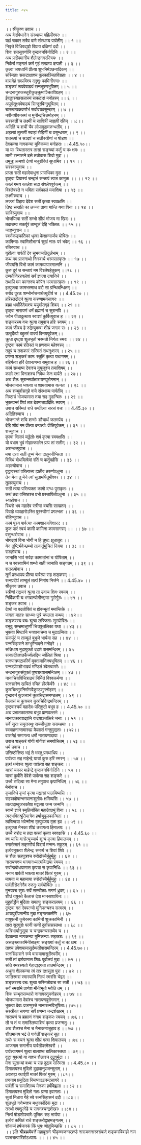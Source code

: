 ```yaml
---
title: ०४५

---
```

।। श्रीकृष्ण उवाच ।।  
अथ वेदविधानेन संस्थाप्य वह्निमीश्वरः ।।  
यज्ञं चकार तत्रैव वामे संस्थाप्य पार्वतीम् ।। १ ।।  
निवृत्ते विधिवद्यज्ञे विप्राय दक्षिणां ददौ ।।  
शिवः शतसुवर्णानि वृन्दावनविनोदिनि ।। २ ।।  
अथ प्रदीपमानीय शैलेन्द्रनगरस्त्रियः ।।  
निर्वर्त्य मङ्गलं कर्म गृहं सम्प्राप्य दम्पती ।। ३ ।।  
कृत्वा जयध्वनिं प्रीत्या शुभनिर्मञ्छनादिकम् ।।  
सस्मिताः सकटाक्षाश्च पुलकाञ्चितविग्रहाः ।। ४ ।।  
वासगेहं सम्प्रविश्य ददृशुः कामिनीगणाः ।।  
शङ्करं रूपवेषाढ्यं रत्नभूषणभूषितम् ।। ५ ।।  
चन्दनागुरुकस्तूरीकुङ्कुमाञ्चितविग्रहम् ।।  
ईषद्धास्यप्रसन्नास्यं सकटाक्षं मनोहरम् ।। ६ ।।  
अपूर्वसूक्ष्मवेषाढ्यं सिन्दूरबिन्दुभूषितम् ।।  
चारुचम्पकवर्णाभं सर्वावयवसुन्दरम् ।। ७ ।।  
नवीनयौवनस्थं च मुनीन्द्रचित्तमोहनम् ।।  
सरस्वतीं च लक्ष्मीं च सावित्रीं जाह्नवीं रतिम् ।।८।।  
अदितिं च शचीं चैव लोपामुद्रामरुन्धतीम् ।।  
अहल्यां तुलसीं स्वाहां रोहिणीं च वसुन्धराम् ।। ९ ।।  
शतरूपां च सञ्ज्ञां च सतीस्त्रीणां च षोडश ।।  
देवकन्या नागकन्या मुनिकन्या मनोहराः ।।4.45.१०।।  
या याः स्थितास्तत्र तासां सङ्ख्यां कर्तुं च कः क्षमः ।।  
ताभी रत्नासने दत्ते तत्रोवास शिवो मुदा ।।  
तमूचुः क्रमशो देव्यो मधुरोक्तिं सुधामिव ।। ११ ।।  
सरस्वत्युवाच ।।  
प्राप्ता सती महादेवाधुना प्राणधिका मुदा ।।  
दृष्ट्वा प्रियास्यं चन्द्राभं सन्तापं त्यज कामुक ।। ।। १२ ।।  
कालं गमय कालेश सदा संश्लेषपूर्वकम् ।।  
विश्लेषस्ते न भविता सर्वकालं ममाशिषा ।। १३ ।।  
लक्ष्मीरुवाच ।।  
लज्जां विहाय देवेश सतीं कृत्वा स्ववक्षसि ।।  
तिष्ठ सम्प्रति का लज्जा प्राणा यान्ति यया विना ।। १४ ।।  
सावित्र्युवाच ।।  
भोजयित्वा सतीं शम्भो शीघ्रं भोजय मा खिदः ।।  
तदाचम्य सकर्पूरं ताम्बूलं देहि भक्तितः ।। १५ ।।  
जाह्नव्युवाच ।।  
स्वर्णकङ्कतिकां धृत्वा केशान्मार्जय योषितः ।।  
कामिन्याः स्वामिसौभाग्यं सुखं नातः परं भवेत् ।। १६ ।।  
रतिरुवाच ।।  
गृहीत्वा पार्वतीं देव सुभगामतिदुर्लभाम् ।।  
कथं मम प्राणनाथो निःस्वार्थ भस्मसात्कृतः ।। १७ ।।  
जीवयसि विभो कामं कामव्यापारमात्मनि ।।  
कुरु दूरं च सन्तापं मम विश्लेषहेतुकम् ।।१८ ।।  
दम्पतीविरहक्लेशं सर्वं ज्ञात्वा दयानिधे ।।  
तथापि मम कान्तश्च कोपेन भस्मसात्कृतः ।। १९ ।।  
इत्युक्त्वा कामभस्माथ ददौ सा ग्रन्थिबन्धितम् ।।  
रुरोद पुरतः शम्भोर्नाथनाथेत्युदीर्य च ।। 4.45.२० ।।  
हरिस्तद्रोदनं श्रुत्वा करुणामयसागरः ।।  
ब्रह्मा धर्मादिदेवाश्च ययुर्वासगृहं शिवम् ।। २१ ।।  
दृष्ट्वा नारायणं धर्मं ब्रह्माणं च सुरानपि ।।  
जवेन पीठादुत्थाय स्वाज्ञां कुर्वित्युवाच ह ।। २२ ।।  
शङ्करस्य वचः श्रुत्वा तमुवाच हरिः स्वयम् ।।  
कामं जीवय हे रुद्रेत्युक्त्वा शीघ्रं जगाम सः ।। २३ ।।  
ऊचुर्देव्यो बहुतरं वाक्यं विनयपूर्वकम्।।  
क्रुधा दृष्ट्वा शूलभृतो भस्मतो निर्गतः स्मरः ।। २४ ।।  
दृष्ट्वा कामं रतिस्तं च प्रणनाम महेश्वरम् ।।  
तद्रूपं च तदाकारं सस्मितं सधनुःशरम् ।। २५ ।।  
प्रणम्य शङ्करं कामः स्तुतिं कृत्वा यथागमम् ।।  
बहिर्गत्वा हरिं देवान्प्रणम्य समुवाच ह ।। २६ ।।  
कामं सम्भाष्य देवाश्च युयुजुश्च तमाशिषम् ।।  
काले रक्षा विनाशश्च निषेधः केन वार्यते ।। २७।।  
अथ शैलः सुरान्सर्वान्नारायणपुरोगमान् ।।  
भोजयामास भक्त्या च शाययामास यत्नतः ।। २८ ।।  
अथ शम्भुर्वासगृहे वामे संस्थाप्य पार्वतीम् ।।  
मिष्टान्नं भोजयामास तया सह मुदान्वितः ।। २९ ।।  
भुक्तवन्तं शिवं तत्र देवमाताऽदितिः स्वयम् ।।  
उवाच सस्मितं राधे सम्प्रीत्या सरसं वचः ।। 4.45.३० ।।  
अदितिरुवाच ।।  
भोजनान्ते शचि शम्भोः शौचार्थं जलमर्पय ।।  
देहि शीघ्रं मम प्रीत्या दम्पत्योः प्रीतिपूर्वकम् ।। ३१ ।।  
शच्युवाच ।।  
कृत्वा विलापं यद्धेतोः शवं कृत्वा स्ववक्षसि ।।  
यो बभ्राम भुवं मोहात्कालेन प्राप तां सतीम् ।। ३२ ।।  
अरुन्धत्युवाच ।।  
मया दत्ता सती तुभ्यं मेना दातुमनीप्सिता ।।  
विविधं बोधयित्वेमां रतिं च कर्तुमर्हसि ।। ३३ ।।  
अहल्योवाच ।।  
वृद्धावस्थां परित्यज्य ह्यतीव तरुणोऽधुना ।।  
तेन मेना तु मेने त्वां सुतामर्पितुमीश्वर ।। ३४ ।।  
तुलस्युवाच ।।  
सती त्वया परित्यक्ता कामो दग्धः पुराकृतः ।।  
कथं तदा वसिष्ठश्च प्रभो प्रस्थापितोऽधुना ।। ३५ ।।  
स्वाहोवाच ।।  
स्थिरो भव महादेव स्त्रीणां वचसि साम्प्रतम् ।।  
विवाहे व्यवहारोऽस्ति पुरस्त्रीणां प्रगल्भता ।। ३६ ।।  
रोहिण्युवाच ।।  
कामं पूरय पार्वत्याः कामशास्त्रविशारद ।।  
कुरु पारं स्वयं कामी कामिनां कामसागरम् ।। ।। ३७ ।।  
वसुन्धरोवाच ।।  
भोगद्रव्यं विना भोगी न हि तुष्टः क्षुधातुरः ।।  
येन तुष्टिर्भवेच्छम्भो तत्कर्तुमुचितं स्त्रिया ।। ३८ ।।  
सञ्ज्ञोवाच ।।  
जानासि भावं सर्वज्ञ कामार्तानां च योषिताम् ।।  
न च स्वस्वामिनं शम्भो सती जानाति सङ्गतम् ।। ३९ ।।  
शतरूपोवाच ।।  
तूर्णं प्रस्थापय प्रीत्या पार्वत्या सह शङ्करम् ।।  
रत्नप्रदीपं ताम्बूलं तल्पं निर्माय निर्जने ।। 4.45.४० ।।  
श्रीकृष्ण उवाच ।।  
स्त्रीणां तद्वचनं श्रुत्वा ता उवाच शिवः स्वयम् ।।  
निर्विकारी च भगवान्योगीन्द्राणां गुरोर्गुरुः ।। ४१ ।।  
शङ्कर उवाच ।।  
देव्यो मा वदतोक्तिं च ह्येवम्भूतां ममान्तिके ।।  
जगतां मातरः साध्व्यः पुत्रे चपलता कथम् ।।४२।।  
शङ्करस्य वचः श्रुत्वा लज्जिताः सुरयोषितः ।।  
बभूवुः सम्भ्रमात्तूष्णीं चित्रपुत्तलिका यथा ।। ४३ ।।  
भुक्त्वा मिष्टानि भगवानाचम्य च मुदाऽन्वितः ।।  
सकर्पूरं च ताम्बूलं बुभुजे भार्यया सह ।। ४४ ।।  
रत्नसिंहासने शम्भुर्मेनादत्ते मनोहरे ।।  
सन्निधाय मुदायुक्तो ददर्श वासमन्दिरम् ।। ४५  
रत्नप्रदीपशतकैर्ज्वलद्भि र्ज्वलितं श्रिया ।।  
रत्नपात्रघटाकीर्णं मुक्तामाणिक्यभूषितम् ।। ४६ ।।  
रत्नदर्पणशोभाढ्यं मण्डितं श्वेतचामरैः ।।  
चन्दनागुरुसंयुक्तं पुष्पशय्यासमन्वितम् ।। ४७ ।।  
नानाचित्रविचित्राढयं निर्मितं विश्वकर्मणा ।।  
रत्नसारेण खचितं रचितं हीरकैर्वरैः ।। ४८ ।।  
कुत्रचित्सुरनिर्माणवैकुण्ठसुमनोहरम् ।।  
वृन्दावनं कुञ्जवनं कुत्रचिद्रासमण्डलम् ।। ४९ ।।  
कैलासं च कुत्रचन कुत्रचिदिन्द्रमन्दिरम् ।।  
दृष्ट्वाश्चर्यं महादेवः परितुष्टो बभूव ह ।। 4.45.५० ।।  
अथ प्रभातकालश्च बभूव प्राणवल्लभे ।।  
नानाप्रकारवाद्यानि वादयाञ्चक्रिरे जनाः ।। ५१ ।।  
सर्वे सुराः समुत्तस्थुः सज्जीभूताः ससम्भ्रमाः ।।  
स्ववाहनान्समारुह्य कैलासं गन्तुमुद्यताः ।।५२।।  
वासगेहं समागत्य धर्मो नारायणाज्ञया ।।  
उवाच शङ्करं योगी योगीशं समयोचितम् ।। ५३ ।।  
धर्म उवाच ।।  
उत्तिष्ठोत्तिष्ठ भद्रं ते भवतु प्रमथाधिप ।।  
पार्वत्या सह माहेन्द्रे यात्रां कुरु हरिं स्मरन् ।। ५४ ।।  
इत्थं धर्मवचः श्रुत्वा पार्वत्या सह शङ्करः ।।  
यात्रां चकार माहेन्द्रे वृन्दावनविनोदिनि ।। ५५ ।।  
यात्रां कुर्वति देवेशे पार्वत्या सह शङ्करे ।।  
उच्चै रुदित्वा सा मेना तमुवाच कृपानिधिम् ।। ५६ ।।  
मेनोवाच ।।  
कृपानिधे कृपां कृत्वा मद्वत्सां पालयिष्यसि ।।  
सहस्रदोषान्भगवानाशुतोषः क्षमिष्यसि ।। ५७ ।।  
त्वत्पदाम्बुजभक्तैषा मद्वत्सा जन्म जन्मनि ।।  
स्वप्ने ज्ञाने स्मृतिर्नास्ति महादेवप्रभुं विना ।। ५८ ।।  
त्वद्भक्तिश्रुतिमात्रेण हर्षाश्रुपुलकान्विता ।।  
त्वन्निन्दया भवेन्मौना मृत्युञ्जय मृता इव ।। ५९ ।।  
इत्युक्ता मेनका शीघ्रं तत्रागत्य हिमालयः ।।  
उच्चै रुरोद च तदा वत्सां कृत्वा स्ववक्षसि ।। 4.45.६० ।।  
क्व यासि वत्सेत्युच्चार्य शून्यं कृत्वा हिमालयम् ।।  
स्मारंस्मारं तद्गणौघं विदार्य मन्मनः स्फुटम् ।। ६१ ।।  
इत्येवमुक्त्वा शैलेन्द्रः समर्प्य च शिवां शिवे ।।  
स शैलः सहपुत्रश्च रुरोदोच्चैर्मुहुर्मुहुः ।। ६२ ।।  
नारायणश्च भगवानध्यात्मविद्यया स्वयम् ।।  
सर्वान्प्रबोधयामास कृपया स कृपानिधिः ।। ६३ ।।  
ननाम पार्वती भक्त्या मातरं पितरं गुरुम् ।।  
मायया च महामाया रुरोदोच्चैर्मुर्हुमुहुः ।। ६४ ।।  
पार्वतीरोदनेनैव रुरुदुः सर्वयोषितः ।।  
मुनयश्च सुराः सर्वे सस्त्रीकाः सगणं ध्रुवम् ।। ६५ ।।  
शीघ्रं ययुस्ते कैलासं देवा मानसशायिनः ।।  
मुहूर्तार्द्धेन मुदिताः सम्प्रापुः शङ्करालयम् ।। ६६ ।।  
दृष्ट्वा गतं देवपत्न्यो मुनिपत्न्यश्च सत्वरम् ।।  
आययुर्दीपमानीय मुदा मङ्गलकर्मणि ।। ६७  
वायुपत्नी कुबेरस्य कामिनी शुक्रकामिनी ।।  
तारा सुरगुरोः पत्नी पत्नी दुर्वाससस्तथा ।। ६८ ।।  
अत्रिभार्यानुसूया च चन्द्रपत्न्यस्तथैव च ।।  
देवकन्या नागकन्या मुनिकन्याः सहस्रशः ।। ६९ ।।  
असङ्ख्यकामिनीसङ्घः सङ्ख्यां कर्तुं च कः क्षमः ।।  
ताश्च प्रवेशयामासुर्दम्पतीवासमन्दिरम् ।। 4.45.७०।।  
रत्नसिंहासने रम्ये वासयामासुरीश्वरीम् ।।  
सतीं तां दर्शयामास शिवः पूर्वालयं मुदा ।। ७१ ।।  
सति स्मरस्यतो गेहाद्यद्गता तातमन्दिरम् ।।  
अधुना शैलकन्या त्वं तत्र दक्षसुता पुरा ।। ७२ ।।  
जातिस्मरां स्मारयामि नित्यं स्मरसि चेद्वद ।।  
शङ्करस्य वचः श्रुत्वा सस्मितोवाच सा सती ।। ७३ ।।  
सर्वं स्मरामि प्राणेश मौनीभूतो भवेति तम् ।।  
शिवः सम्भृतसम्भारो नानावस्तुमनोहरम् ।। ७४ ।।  
भोजयामास देवांश्च नारायणपुरोगमान् ।।  
भुक्त्वा देवाः प्रजग्मुस्ते नानारत्नविभूषिताः।।७५।।  
सस्त्रीका सगणाः सर्वे प्रणम्य चन्द्रशेखरम् ।।  
नारायणं च ब्रह्माणं ननाम शङ्करः स्वयम् ।।७६।।  
तौ च तं च समाश्लिष्याशिषं कृत्वा प्रजग्मतुः ।।  
अथ शैलश्च मेना च मैनाकमाजुहाव ह ।। ७७ ।।  
शीघ्रमानय भद्रं ते पार्वतीं शङ्करं सुत ।।  
तयोः स वचनं श्रुत्वा शीघ्रं गत्वा शिवालयम् ।।७८।।  
आजगाम समानीय पार्वतीपरमेश्वरौ ।।  
पार्वत्यागमनं श्रुत्वा बालाश्च बालिकास्तथा ।।७९।।  
वृद्धा युवत्यो या याश्च शैलाश्च दुद्रुवुर्मुदा ।।  
मेना सुताभ्यां वध्वा च सह दुद्राव सस्मिता ।। 4.45.८० ।।  
हिमालयश्च मुदितो दुद्रावानुव्रजन्सुताम् ।।  
अवरुह्य रथाद्देवी मातरं पितरं गुरुम् ।।८१।।  
प्रणनाम प्रमुदिता निमग्नाऽऽनन्दसागरे ।।  
पार्वतीं च समाश्लिष्य मेनका हर्षविह्वला ।। ८२ ।।  
हिमालयश्च मुदितो गताः प्राणा इवागताः ।।  
सुतां निधाय गेहे स्वे रत्नसिंहासनं ददौ ।।८३।।  
शूलभृते गणेभ्यश्च मधुपर्कादिकं मुदा ।।  
तस्थौ श्वशुरगेहे च सगणश्चन्द्रशेखरः ।।८४।।  
नित्यं षोडशोपचारैः पूजितः सह भार्यया ।।  
इत्येवं कथितं राधे शङ्करोद्वाहमङ्गलम् ।।  
शोकजं हर्षजनकं किं भूयः श्रोतुमिच्छसि ।। ८५ ।।  
।। इति श्रीब्रह्मवैवर्त्ते महापुराणे श्रीकृष्णजन्मखण्डे नारायणनारदसंवादे शङ्करविवाहो नाम पञ्चचत्वारिंशोऽध्यायः ।। ।। ४५ ।।